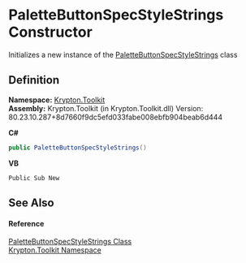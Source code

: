 # PaletteButtonSpecStyleStrings Constructor


Initializes a new instance of the <a href="00209b0a-78a6-1a4f-1b7b-7f9229b35487.md">PaletteButtonSpecStyleStrings</a> class



## Definition
**Namespace:** <a href="79d2eac2-21f4-54ff-7552-b20c33c30600.md">Krypton.Toolkit</a>  
**Assembly:** Krypton.Toolkit (in Krypton.Toolkit.dll) Version: 80.23.10.287+8d7660f9dc5efd033fabe008ebfb904beab6d444

**C#**
``` C#
public PaletteButtonSpecStyleStrings()
```
**VB**
``` VB
Public Sub New
```



## See Also


#### Reference
<a href="00209b0a-78a6-1a4f-1b7b-7f9229b35487.md">PaletteButtonSpecStyleStrings Class</a>  
<a href="79d2eac2-21f4-54ff-7552-b20c33c30600.md">Krypton.Toolkit Namespace</a>  
